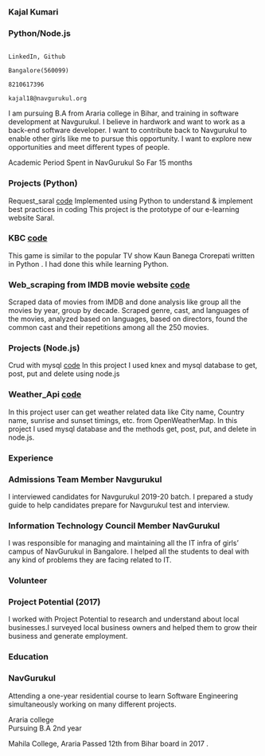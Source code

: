 ### Kajal Kumari                                                                                      
### Python/Node.js
                                                                                                      LinkedIn, Github
                                                                                                      Bangalore(560099)
                                                                                                      8210617396
                                                                                                      kajal18@navgurukul.org                                                                                                                                                                                                                                                             
I am pursuing B.A from Araria college in Bihar, and training in software development at Navgurukul. I believe in hardwork and want to work as a  back-end software developer. I want to contribute back to Navgurukul to enable other girls like me to pursue this opportunity. I want to explore new opportunities and meet different types of people.

Academic Period Spent in NavGurukul So Far                                                                      15  months

### Projects (Python)
Request_saral [code](https://github.com/Kajal2000/python_Request/blob/master/request.py)
Implemented using Python to understand & implement best practices in coding This project is the prototype of our e-learning website Saral.

### KBC [code](https://github.com/Kajal2000/kbc/blob/master/kbc.py)
This game is similar to the popular TV show Kaun Banega Crorepati written in Python . I had done this while learning Python.

### Web_scraping from IMDB movie website [code](https://github.com/Kajal2000/Web_scraping/tree/master/Imdb%20website)
Scraped data of movies from IMDB and done analysis like group all the movies by year, group by decade. Scraped genre, cast, and languages of the movies, analyzed based on languages, based on directors, found the common cast and their repetitions among all the 250 movies.

### Projects (Node.js)

Crud with mysql [code](https://github.com/Kajal2000/crud_mysql_using_knex)
In this project I used knex and  mysql database to get, post, put and delete using node.js

### Weather_Api [code](https://github.com/Kajal2000/weather-API/blob/master/routs.js)
In this project user can get weather related data like City name, Country name, sunrise and sunset timings, etc. from OpenWeatherMap. In this project I used mysql database and the methods get, post, put, and delete in node.js. 


### Experience

### Admissions Team Member Navgurukul
I interviewed candidates for Navgurukul  2019-20 batch. I prepared a study guide to help candidates prepare for Navgurukul test and interview.

### Information Technology Council Member NavGurukul
I was responsible for managing and maintaining all the IT infra of girls’ campus of NavGurukul in Bangalore. I helped all the students to deal with any kind of problems they are facing related to IT.


### Volunteer
### Project Potential (2017)
I worked with Project Potential to research and understand about local businesses.I surveyed  local business owners and  helped them to grow their business and generate employment.   


### Education
### NavGurukul 
Attending a one-year residential course to learn Software Engineering simultaneously working on many different projects.

Araria college  
Pursuing B.A 2nd year 

Mahila College, Araria
Passed 12th from Bihar board in 2017 .





